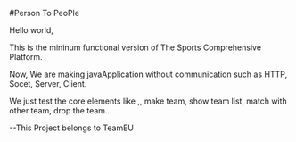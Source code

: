 #Person To PeoPle

Hello world, 

This is the mininum functional version of The Sports Comprehensive Platform. 

Now, We are making javaApplication without communication such as HTTP, Socet, Server, Client.

We just test the core elements like ,, make team, show team list, match with other team, drop the team... 

--This Project belongs to TeamEU